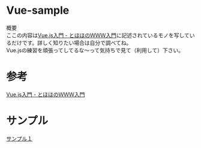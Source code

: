 # Vue-sample
  
概要  
ここの内容は[Vue.js入門 - とほほのＷＷＷ入門](https://www.tohoho-web.com/ex/vuejs.html)に記述されているモノを写しているだけです。詳しく知りたい場合は自分で調べてね。  
Vue.jsの練習を頑張ってしてるな～って気持ちで見て（利用して）下さい。  

# 参考  
[Vue.js入門 - とほほのＷＷＷ入門](https://www.tohoho-web.com/ex/vuejs.html)  
  
# サンプル  
[サンプル１](./No0001-Display.vue)  
